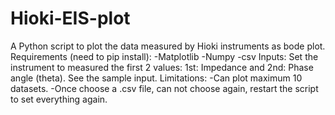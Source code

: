 # Hioki-EIS-plot
A Python script to plot the data measured by Hioki instruments as bode plot.
Requirements (need to pip install):
-Matplotlib
-Numpy
-csv
Inputs: Set the instrument to measured the first 2 values: 1st: Impedance and 2nd: Phase angle (theta). See the sample input.
Limitations:
-Can plot maximum 10 datasets.
-Once choose a .csv file, can not choose again, restart the script to set everything again.
